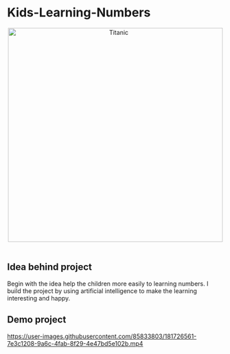 # Kids-Learning-Numbers

<center><img src= "https://user-images.githubusercontent.com/85833803/181724412-5c80dc3f-2891-4643-a17d-524369e3f817.png" alt ="Titanic" style='width:500px;'></center><br>

## Idea behind project
  Begin with the idea help the children more easily to learning numbers. I build the project by using artificial intelligence to make the learning interesting and happy.
## Demo project


https://user-images.githubusercontent.com/85833803/181726561-7e3c1208-9a6c-4fab-8f29-4e47bd5e102b.mp4

